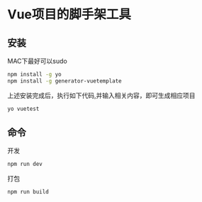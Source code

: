 # Vue项目的脚手架工具

## 安装 

MAC下最好可以sudo
```bash
npm install -g yo
npm install -g generator-vuetemplate
```
上述安装完成后，执行如下代码,并输入相关内容，即可生成相应项目
```bash
yo vuetest
```

## 命令

开发
```bash
npm run dev
```

打包
```bash
npm run build
```
